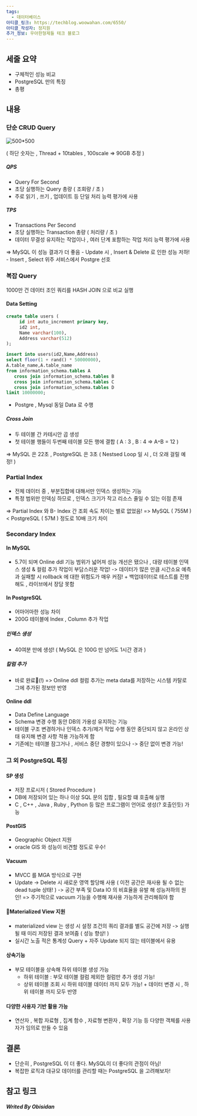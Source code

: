 ```yaml
---
tags:
  - 데이터베이스
아티클_링크: https://techblog.woowahan.com/6550/
아티클_작성자: 정지원
추가_정보: 우아한형제들 테크 블로그
---
```

## 세줄 요약
- 구체적인 성능 비교
- PostgreSQL 만의 특징
- 총평

## 내용

### 단순 CRUD Query

![500*500](https://i.imgur.com/87ib70P.png)

( 하단 숫자는 , Thread + 10tables , 100scale => 90GB 추정 )
##### QPS
- Query For Second
- 초당 실행하는 Query 총량 (  조회량 / 초 )
- 주로 읽기 , 쓰기 , 업데이트 등 단일 처리 능력 평가에 사용
##### TPS
- Transactions Per Second
- 초당 실행하는 Transaction 총량 ( 처리량 / 초 )
- 데이터 무결성 유지하는 작업이나 , 여러 단계 포함하는 작업 처리 능력 평가에 사용

=> MySQL 이 성능 결과가 더 좋음
	- Update 시 ,  Insert & Delete 로 인한 성능 저하!
	- Insert , Select 위주 서비스에서 Postgre 선호

### 복잡 Query

1000만 건 데이터 조인 쿼리를 HASH JOIN 으로 비교 실행

#### Data Setting
```sql
create table users (
     id int auto_increment primary key,
     id2 int, 
     Name varchar(100),
     Address varchar(512)
);

insert into users(id2,Name,Address)
select floor(1 + rand() * 50000000),
A.table_name,A.table_name
from information_schema.tables A
   cross join information_schema.tables B
   cross join information_schema.tables C
   cross join information_schema.tables D
limit 10000000;
```
- Postgre , Mysql 동일 Data 로 수행
##### Cross Join
- 두 테이블 간 카테시안 곱 생성
- 첫 테이블 행들이 두번째 테이블 모든 행에 결합 ( A : 3 , B : 4 => A`*`B = 12 )

=> MySQL 은 22초 , PostgreSQL 은 3초 ( Nestsed Loop 일 시 , 더 오래 걸릴 예정! )

### Partial Index
- 전체 데이터 중 , 부분집합에 대해서만 인덱스 생성하는 기능
- 특정 범위만 인덱싱 하므로 , 인덱스 크기가 작고 리소스 줄일 수 있는 이점 존재

=> Partial Index 와 B- Index 간 조회 속도 차이는 별로 없었음!
=> MySQL ( 755M ) < PostgreSQL ( 57M ) 정도로 10배 크기 차이

### Secondary Index
#### In MySQL
- 5.7이 되며 Online ddl 기능 범위가 넓어져 성능 개선은 됐으나 , 대량 테이블 인덱스 생성 & 컬럼 추가 작업이 부담스러운 작업!
	-> 데이터가 많은 만큼 시간소요 예측 과 실패할 시 rollback 에 대한 위험도가 매우 커짐!
		+ 백업데이터로 테스트를 진행해도 , 라이브에서 장담 못함
#### In PostgreSQL
- 어마어마한 성능 차이
- 200G 테이블에 Index , Column 추가 작업
##### 인덱스 생성
- 40여분 만에 생성! ( MySQL 은 100G 만 넘어도 1시간 경과 )
##### 칼럼 추가
- 바로 완료(!)
=> Online ddl 컬럼 추가는 meta data를 저장하는 시스템 카탈로그에 추가된 정보만 반영
#### Online ddl
- Data Define Language
- Schema 변경 수행 동안 DB의 가용성 유지하는 기능
- 테이블 구조 변경하거나 인덱스 추가/제거 작업 수행 동안 중단되지 않고 온라인 상태 유지해 변경 사항 적용 가능하게 함
- 기존에는 테이블 잠그거나 , 서비스 중단 경향이 있으나 -> 중단 없이 변경 가능!

### 그 외 PostgreSQL 특징
#### SP 생성
- 저장 프로시저 ( Stored Procedure )
- DB에 저장되어 있는 하나 이상 SQL 문의 집합 , 필요할 떄 호출해 실행
- C , C++ , Java , Ruby , Python 등 많은 프로그램이 언어로 생성(? 호출인듯) 가능

#### PostGIS
- Geographic Object 지원
- oracle GIS 와 성능이 비견할 정도로 우수!
#### Vacuum
- MVCC 를 MGA 방식으로 구현
- Update -> Delete 시 새로운 영역 할당해 사용
( 이전 공간은 재사용 될 수 없는 dead tuple 상태! )
-> 공간 부족 및 Data IO 의 비효율을 유발 해 성능저하의 원인!
=> 주기적으로 vacuum 기능을 수행해 재사용 가능하게 관리해줘야 함
#### Materialized View 지원
- materialized view 는 생성 시 설정 조건의 쿼리 결과를 별도 공간에 저장
	-> 실행될 때 미리 저장된 결과 보여줌 ( 성능 향상! )
- 실시간 노출 적은 통계성 Query + 자주 Update 되지 않는 테이블에서 유용
#### 상속기능
- 부모 테이블을 상속해 하위 테이블 생성 가능
	- 하위 테이블 : 부모 테이블 컬럼 제외한 컬럼만 추가 생성 가능!
	- 상위 테이블 조회 시 하위 테이블 데이터 까지 모두 가능! + 데이터 변경 시 , 하위 테이블 까지 모두 반영
#### 다양한 사용자 기반 활용 가능
- 연산자 , 복합 자료형 , 집계 함수 , 자료형 변환자 , 확장 기능 등 다양한 객체를 사용자가 임의로 만들 수 있음



## 결론

- 단순히 , PostgreSQL 이 더 좋다. MySQL이 더 좋다의 관점이 아님!
- 복잡한 로직과 대규모 데이터를 관리할 때는 PostgreSQL 을 고려해보자!


## 참고 링크



##### Writed By Obisidan